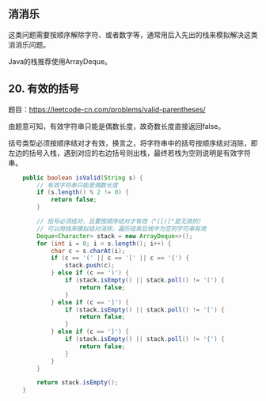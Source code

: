 <!--
date: 2021-10-27T22:34:12+08:00
lastmod: 2021-10-27T22:34:12+08:00
-->

## 消消乐

这类问题需要按顺序解除字符、或者数字等，通常用后入先出的栈来模拟解决这类消消乐问题。

Java的栈推荐使用ArrayDeque。

## 20. 有效的括号

题目：https://leetcode-cn.com/problems/valid-parentheses/

由题意可知，有效字符串只能是偶数长度，故奇数长度直接返回false。

括号类型必须按顺序结对才有效，换言之，将字符串中的括号按顺序结对消除，即左边的括号入栈，遇到对应的右边括号则出栈，最终若栈为空则说明是有效字符串。

```java
    public boolean isValid(String s) {
        // 有效字符串只能是偶数长度
        if (s.length() % 2 != 0) {
            return false;
        }

        // 括号必须结对，且要按顺序结对才有效（"([)]"是无效的）
        // 可以用栈来模拟结对消除，遍历结束后栈中为空则字符串有效
        Deque<Character> stack = new ArrayDeque<>();
        for (int i = 0; i < s.length(); i++) {
            char c = s.charAt(i);
            if (c == '(' || c == '[' || c == '{') {
                stack.push(c);
            } else if (c == ')') {
                if (stack.isEmpty() || stack.poll() != '(') {
                    return false;
                }
            } else if (c == ']') {
                if (stack.isEmpty() || stack.poll() != '[') {
                    return false;
                }
            } else if (c == '}') {
                if (stack.isEmpty() || stack.poll() != '{') {
                    return false;
                }
            }
        }

        return stack.isEmpty();
    }
```
<!--
## 301. 删除无效的括号

题目：https://leetcode-cn.com/problems/remove-invalid-parentheses/
-->